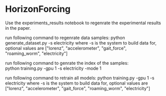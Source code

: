 # HorizonForcing

Use the experiments_results notebook to regenrate the experimental results in the paper.

run following command to regenrate data samples:
    python generate_dataset.py -s electricity
where -s is the system to build data for, optional values are ["lorenz", "accelerometer", "gait_force", "roaming_worm", "electricity"]

run following command to genrate the index of the samples:   
    python training.py -gpu 1 -s electricity -mode 1


run following command to retrain all models:
    python training.py -gpu 1 -s electricity
where -s is the system to build data for, optional values are ["lorenz", "accelerometer", "gait_force", "roaming_worm", "electricity"]